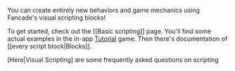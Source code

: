 You can create entirely new behaviors and game mechanics using Fancade's visual scripting blocks!

To get started, check out the [[Basic scripting]] page. You'll find some actual examples in the in-app [Tutorial](https://fancade.page.link/qZPM) game. Then there's documentation of [[every script block|Blocks]].

[Here|Visual Scripting] are some frequently asked questions on scripting

